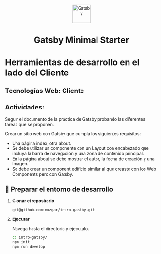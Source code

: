 <p align="center">
  <a href="https://www.gatsbyjs.com/?utm_source=starter&utm_medium=readme&utm_campaign=minimal-starter">
    <img alt="Gatsby" src="https://www.gatsbyjs.com/Gatsby-Monogram.svg" width="60" />
  </a>
</p>
<h1 align="center">
  Gatsby Minimal Starter
</h1>

# Herramientas de desarrollo en el lado del Cliente
## Tecnologías Web: Cliente

## Actividades:

Seguir el documento de la práctica de Gatsby probando las diferentes tareas que se proponen.

Crear un sitio web con Gatsby que cumpla los siguientes requisitos:

- Una página index, otra about. 
- Se debe utilizar un componente con un Layout con encabezado que incluya la barra de navegación y una zona de contenido principal. 
- En la página about se debe mostrar el autor, la fecha de creación y una imagen. 
- Se debe crear un component edificio similar al que creaste con los Web Components pero con Gatsby.

## 🚀 Preparar el entorno de desarrollo

1.  **Clonar el repositorio**

    ```zsh
    git@github.com:mnzgar/intro-gastby.git
    ```

2.  **Ejecutar**

    Navega hasta el directorio y ejecutalo.

    ```zsh
    cd intro-gatsby/
    npm init
    npm run develop
    ```
